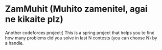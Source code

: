 # ZamMuhit (Muhito zamenitel, agai ne kikaite plz)
Another codeforces project:)
This is a spring project that helps you to find how many problems did you solve in last N contests (you can choose N) by a handle.
